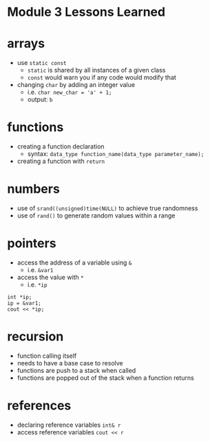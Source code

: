 # Module 3 Lessons Learned

# arrays
- use `static const`
  - `static` is shared by all instances of a given class
  - `const` would warn you if any code would modify that
- changing `char` by adding an integer value
  - i.e. `char new_char = 'a' + 1;`
  - output: `b`

# functions
- creating a function declaration
  - syntax: `data_type function_name(data_type parameter_name);`
- creating a function with `return`

# numbers
- use of `srand((unsigned)time(NULL)` to achieve true randomness
- use of `rand()` to generate random values within a range

# pointers
- access the address of a variable using `&`
  - i.e. `&var1`
- access the value with `*`
  - i.e. `*ip`
```
int *ip;
ip = &var1;
cout << *ip;
```

# recursion
- function calling itself
- needs to have a base case to resolve
- functions are push to a stack when called
- functions are popped out of the stack when a function returns

# references
- declaring reference variables `int& r`
- access reference variables `cout << r`
